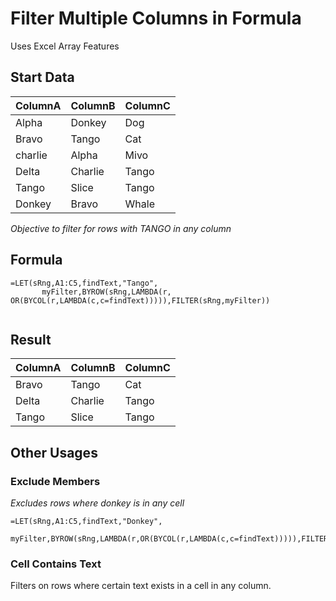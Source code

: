 # Filter Multiple Columns in Formula
Uses Excel Array Features


## Start Data
| ColumnA | ColumnB | ColumnC |
|---|---|---|
| Alpha | Donkey | Dog |
| Bravo | Tango | Cat |
| charlie | Alpha | Mivo |
| Delta | Charlie | Tango |
| Tango | Slice | Tango |
| Donkey | Bravo | Whale |

*Objective to filter for rows with TANGO in any column*

## Formula

`````
=LET(sRng,A1:C5,findText,"Tango",
       myFilter,BYROW(sRng,LAMBDA(r,  OR(BYCOL(r,LAMBDA(c,c=findText))))),FILTER(sRng,myFilter))


`````
## Result
| ColumnA | ColumnB | ColumnC |
|---|---|---|
| Bravo | Tango | Cat |
| Delta | Charlie | Tango |
| Tango | Slice | Tango |

## Other Usages

### Exclude Members
*Excludes rows where donkey is in any cell*
`````
=LET(sRng,A1:C5,findText,"Donkey", 
   myFilter,BYROW(sRng,LAMBDA(r,OR(BYCOL(r,LAMBDA(c,c=findText))))),FILTER(sRng,NOT(myFilter)))
`````

### Cell Contains Text
Filters on rows where certain text exists in a cell in any column.
